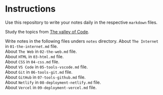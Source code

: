# Instructions

Use this repository to write your notes daily in the respective `markdown` files.  

Study the topics from [The valley of Code](https://thevalleyofcode.com).  

Write notes in the following files unders `notes` directory. 
About `The Internet` in `01-the-internet.md` file.  
About `The Web` in `02-the-web.md` file.  
About `HTML` in `03-html.md` file.  
About `CSS` in `04-css.md` file.  
About `VS Code` in `05-tools-vscode.md` file.  
About `Git` in `06-tools-git.md` file.  
About `GitHub` in `07-tools-github.md` file.  
About `Netlify` in `08-deployment-netlify.md` file.  
About `Vercel` in `09-deployment-vercel.md` file.  